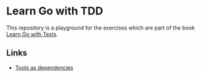 # Learn Go with TDD

This repository is a playground for the exercises which are part of the
book [Learn Go with Tests](https://quii.gitbook.io/learn-go-with-tests/).

## Links

* [Tools as dependencies](https://github.com/go-modules-by-example/index/blob/master/010_tools/README.md)

